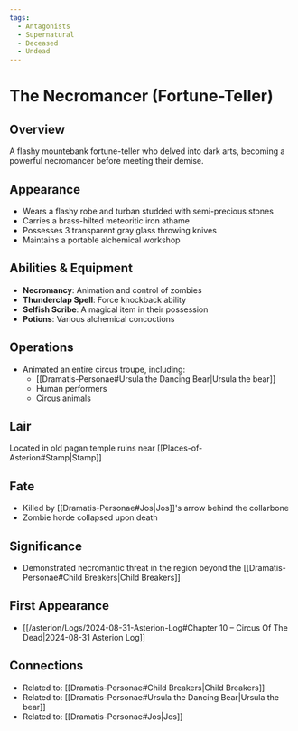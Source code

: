 ```yaml
---
tags: 
  - Antagonists 
  - Supernatural 
  - Deceased 
  - Undead
---
```


# The Necromancer (Fortune-Teller)

## Overview

A flashy mountebank fortune-teller who delved into dark arts, becoming a powerful necromancer before meeting their demise.

## Appearance

- Wears a flashy robe and turban studded with semi-precious stones
- Carries a brass-hilted meteoritic iron athame
- Possesses 3 transparent gray glass throwing knives
- Maintains a portable alchemical workshop

## Abilities & Equipment

- **Necromancy**: Animation and control of zombies
- **Thunderclap Spell**: Force knockback ability
- **Selfish Scribe**: A magical item in their possession
- **Potions**: Various alchemical concoctions

## Operations

- Animated an entire circus troupe, including:
  - [[Dramatis-Personae#Ursula the Dancing Bear|Ursula the bear]]
  - Human performers
  - Circus animals

## Lair

Located in old pagan temple ruins near [[Places-of-Asterion#Stamp|Stamp]]

## Fate

- Killed by [[Dramatis-Personae#Jos|Jos]]'s arrow behind the collarbone
- Zombie horde collapsed upon death

## Significance

- Demonstrated necromantic threat in the region beyond the [[Dramatis-Personae#Child Breakers|Child Breakers]]
## First Appearance
- [[/asterion/Logs/2024-08-31-Asterion-Log#Chapter 10 – Circus Of The Dead|2024-08-31 Asterion Log]]

## Connections

- Related to: [[Dramatis-Personae#Child Breakers|Child Breakers]]
- Related to: [[Dramatis-Personae#Ursula the Dancing Bear|Ursula the bear]]
- Related to: [[Dramatis-Personae#Jos|Jos]]
